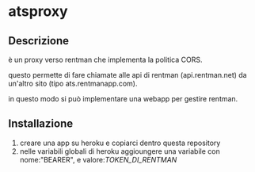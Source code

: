 # atsproxy

## Descrizione

è un proxy verso rentman che implementa la politica CORS.

questo permette di fare chiamate alle api di rentman (api.rentman.net) da un'altro sito (tipo ats.rentmanapp.com).

in questo modo si può implementare una webapp per gestire rentman.

## Installazione

1) creare una app su heroku e copiarci dentro questa repository
2) nelle variabili globali di heroku aggioungere una variabile con nome:"BEARER", e valore:_TOKEN_DI_RENTMAN_
